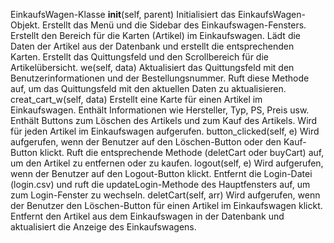 EinkaufsWagen-Klasse
**init**(self, parent)
Initialisiert das EinkaufsWagen-Objekt.
Erstellt das Menü und die Sidebar des Einkaufswagen-Fensters.
Erstellt den Bereich für die Karten (Artikel) im Einkaufswagen.
Lädt die Daten der Artikel aus der Datenbank und erstellt die entsprechenden Karten.
Erstellt das Quittungsfeld und den Scrollbereich für die Artikelübersicht.
we(self, data)
Aktualisiert das Quittungsfeld mit den Benutzerinformationen und der Bestellungsnummer.
Ruft diese Methode auf, um das Quittungsfeld mit den aktuellen Daten zu aktualisieren.
creat_cart_w(self, data)
Erstellt eine Karte für einen Artikel im Einkaufswagen.
Enthält Informationen wie Hersteller, Typ, PS, Preis usw.
Enthält Buttons zum Löschen des Artikels und zum Kauf des Artikels.
Wird für jeden Artikel im Einkaufswagen aufgerufen.
button_clicked(self, e)
Wird aufgerufen, wenn der Benutzer auf den Löschen-Button oder den Kauf-Button klickt.
Ruft die entsprechende Methode (deletCart oder buyCart) auf, um den Artikel zu entfernen oder zu kaufen.
logout(self, e)
Wird aufgerufen, wenn der Benutzer auf den Logout-Button klickt.
Entfernt die Login-Datei (login.csv) und ruft die updateLogin-Methode des Hauptfensters auf, um zum Login-Fenster zu wechseln.
deletCart(self, arr)
Wird aufgerufen, wenn der Benutzer den Löschen-Button für einen Artikel im Einkaufswagen klickt.
Entfernt den Artikel aus dem Einkaufswagen in der Datenbank und aktualisiert die Anzeige des Einkaufswagens.
